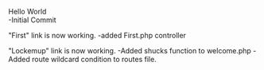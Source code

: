 Hello World  
-Initial Commit

"First" link is now working.
    -added First.php controller

"Lockemup" link is now working.
    -Added shucks function to welcome.php
    -Added route wildcard condition to routes file.